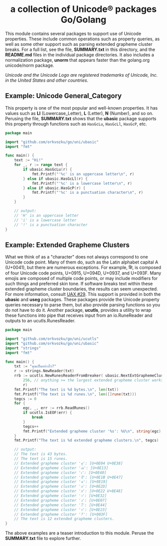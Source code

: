 <h1 align="center">a collection of Unicode​® packages Go/Golang</h1>

This module contains several packages to support use of Unicode properties. These include common operations such as property queries, as well as some other support such as parsing extended grapheme cluster breaks. For a full list, see the file, **SUMMARY.txt** in this directory, and the **README.md** files in the individual package directories. It also includes a normalization package, **unorm** that appears faster than the golang.org unicode/norm package.

_Unicode and the Unicode Logo are registered trademarks of Unicode, Inc. in the United States and other countries._

## Example: Unicode General_Category

This property is one of the most popular and well-known properties. It has values such as **Ll** (Lowercase_Letter), **L** (Letter), **N** (Number), and so on. Perusing the file, **SUMMARY.txt** shows that the **ubasic** package supports this property through functions such as `HasGcLu`, `HasGcLl`, `HasGcP`, etc.

```go
package main

import "github.com/orkvozku/go/uni/ubasic"
import "fmt"

func main() {
    text := "Hi!"
    for _, r := range text {
        if ubasic.HasGcLu(r) {
            fmt.Printf("'%c' is an uppercase letter\n", r)
        } else if ubasic.HasGcLl(r) {
            fmt.Printf("'%c' is a lowercase letter\n", r)
        } else if ubasic.HasGcP(r) {
            fmt.Printf("'%c' is a punctuation character\n", r)
        }
    }

    // output:
    // 'H' is an uppercase letter
    // 'i' is a lowercase letter
    // '!' is a punctuation character
}
```

## Example: Extended Grapheme Clusters

What we think of as a "character" does not always correspond to one Unicode code point. Many of them do, such as the Latin alphabet capital A (U+0041), but there are numerous exceptions. For example, क्षि, is composed of four Unicode code points, U+0915, U+094D, U+0937, and U+093F. Many emojis are composed of multiple code points, or may include modifiers for such things and preferred skin tone. If software breaks text within these extended grapheme cluster boundaries, the results can seem unexpected. For more information, consult [UAX #29](https://www.unicode.org/reports/tr29/). This support is provided in both the **ubasic** and **useg** packages. These packages provide the Unicode property queries necessary to parse them, but also provide parsing functions so you do not have to do it. Another package, **ucutls**, provides a utility to wrap these functions into pipe that receives input from an io.RuneReader and outputs to an ucutls.RunesReader.

```go
package main

import "github.com/orkvozku/go/uni/ucutls"
import "github.com/orkvozku/go/uni/ubasic"
import "strings"
import "fmt"

func main() {
    txt := "คุณเป็นอย่างไร?"
    r := strings.NewReader(txt)
    rrb := ucutls.NewRunesReaderFromBreaker( ubasic.NextExtGraphemeClusterBreakLen,
        256, // anything >= the largest extended grapheme cluster works here
        r)
    fmt.Printf("The text is %d bytes.\n", len(txt))
    fmt.Printf("The text is %d runes.\n", len([]rune(txt)))
    tegcs := 0
    for {
        egc, _, err := rrb.ReadRunes()
        if ucutls.IsEOF(err) {
            break
        }
        tegcs++
        fmt.Printf("Extended grapheme cluster '%s': %U\n", string(egc), egc)
    }
    fmt.Printf("The text is %d extended grapheme clusters.\n", tegcs)

    // output:
    // The text is 43 bytes.
    // The text is 15 runes.
    // Extended grapheme cluster 'คุ': [U+0E04 U+0E38]
    // Extended grapheme cluster 'ณ': [U+0E13]
    // Extended grapheme cluster 'เ': [U+0E40]
    // Extended grapheme cluster 'ป็': [U+0E1B U+0E47]
    // Extended grapheme cluster 'น': [U+0E19]
    // Extended grapheme cluster 'อ': [U+0E2D]
    // Extended grapheme cluster 'ย่': [U+0E22 U+0E48]
    // Extended grapheme cluster 'า': [U+0E32]
    // Extended grapheme cluster 'ง': [U+0E07]
    // Extended grapheme cluster 'ไ': [U+0E44]
    // Extended grapheme cluster 'ร': [U+0E23]
    // Extended grapheme cluster '?': [U+003F]
    // The text is 12 extended grapheme clusters.
}
```
The above examples are a teaser introduction to this module. Peruse the **SUMMARY.txt** file to explore further.

